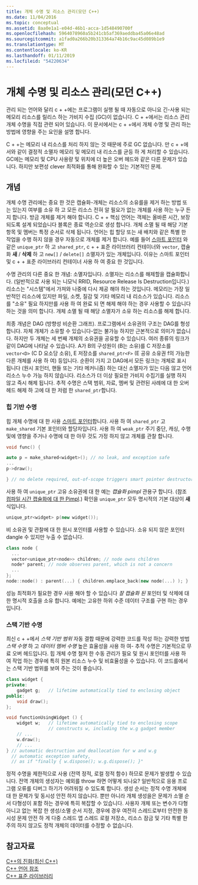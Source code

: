 ```yaml
---
title: 개체 수명 및 리소스 관리(모던 C++)
ms.date: 11/04/2016
ms.topic: conceptual
ms.assetid: 8aa0e1a1-e04d-46b1-acca-1d548490700f
ms.openlocfilehash: 5964078960a5b241cb5af369aeddba45a06e48ad
ms.sourcegitcommit: a1fad0a266b20b313364a74b16c9ac45d089b1e9
ms.translationtype: MT
ms.contentlocale: ko-KR
ms.lasthandoff: 01/11/2019
ms.locfileid: "54220634"
---
```

# <a name="object-lifetime-and-resource-management-modern-c"></a>개체 수명 및 리소스 관리(모던 C++)

관리 되는 언어와 달리 c + +에는 프로그램이 실행 될 때 자동으로 아니요 긴-사용 되는 메모리 리소스를 릴리스 하는 가비지 수집 (GC)이 없습니다. C + +에서는 리소스 관리 개체 수명을 직접 관련 되어 있습니다. 이 문서에서는 c + +에서 개체 수명 및 관리 하는 방법에 영향을 주는 요인을 설명 합니다.

C + +는 메모리 내 리소스를 처리 하지 않는 것 때문에 주로 GC 없습니다. 만 c + +에서와 같이 결정적 소멸자 메모리 및 메모리 내 리소스를 균등 하 게 처리할 수 있습니다. GC에는 메모리 및 CPU 사용량 및 위치에 더 높은 오버 헤드와 같은 다른 문제가 있습니다. 하지만 보편성 clever 최적화를 통해 완화할 수 있는 기본적인 문제.

## <a name="concepts"></a>개념

개체 수명 관리에는 중요 한 것은 캡슐화-개체는 리소스의 소유를을 제거 하는 방법 또는 있는지 여부를 소유 하 고 모든 리소스 전혀 알 필요가 없는 개체를 사용 하는 누구 든 지 합니다. 방금 개체를 제거 해야 합니다. C + + 핵심 언어는 객체는 올바른 시간, 보장 되도록 설계 되었습니다 블록은 종료 역순으로 생성 합니다. 개체 소멸 될 때 해당 기본 항목 및 멤버는 특정 순서로 삭제 됩니다.  언어는 힙 할당 또는 새 배치와 같은 특별 한 작업을 수행 하지 않을 경우 자동으로 개체를 제거 합니다.  예를 들어 [스마트 포인터](../cpp/smart-pointers-modern-cpp.md) 와 같은 `unique_ptr` 하 고 `shared_ptr`, c + + 표준 라이브러리 컨테이너와 `vector`, 캡슐화 **새** /  **삭제** 하 고 `new[]` / `delete[]` 소멸자가 있는 개체입니다. 이유는 스마트 포인터 및 c + + 표준 라이브러리 컨테이너 사용 하 여 중요 한 것입니다.

수명 관리의 다른 중요 한 개념: 소멸자입니다. 소멸자는 리소스를 해제할을 캡슐화합니다.  (일반적으로 사용 되는 니모닉 RRID, Resource Release Is Destruction입니다.)  리소스는 "시스템"에서 가져와 나중에 다시 제공 해야 하는 것입니다.  메모리는 가장 일반적인 리소스에 있지만 파일, 소켓, 질감 및 기타 메모리 내 리소스가 있습니다. 리소스를 "소유" 필요 하지만를 사용 하 여 완료 되 면 해제 해야 하는 경우 사용할 수 있습니다 하는 것을 의미 합니다.  개체 소멸 될 때 해당 소멸자가 소유 하는 리소스를 해제 합니다.

최종 개념은 DAG (방향성 비순환 그래프).  프로그램에서 소유권의 구조는 DAG를 형성합니다. 자체 개체가 소유할 수 있습니다-없는 불가능 하지만 근본적으로 의미가 없습니다. 하지만 두 개체는 세 번째 개체의 소유권을 공유할 수 있습니다.  여러 종류의 링크가 같이 DAG에 나타날 수 있습니다. A가 B의 구성원이 (B는 소유)를 C 저장소를 `vector<D>` (C D 요소당 소유), E 저장소를 `shared_ptr<F>` (E 공유 소유권 f의 가능한 다른 개체를 사용 하 여) 등입니다.  순환이 가지 고 DAG에서 모든 링크는 개체로 표시 됩니다 (원시 포인터, 핸들 또는 기타 메커니즘) 하는 대신 소멸자가 있는 다음 않고 언어 리소스 누수 가능 하지 않습니다. 리소스가 더 이상 필요한 가비지 수집기를 실행 하지 않고 즉시 해제 됩니다. 추적 수명은 스택 범위, 자료, 멤버 및 관련된 사례에 대 한 오버 헤드 해제 하 고에 대 한 저렴 한 `shared_ptr`합니다.

### <a name="heap-based-lifetime"></a>힙 기반 수명

힙 개체 수명에 대 한 사용 [스마트 포인터](../cpp/smart-pointers-modern-cpp.md)합니다. 사용 하 여 `shared_ptr` 고 `make_shared` 기본 포인터와 할당자입니다. 사용 하 여 `weak_ptr` 주기 중단, 캐싱, 수행 및에 영향을 주거나 수명에 대 한 아무 것도 가정 하지 않고 개체를 관찰 합니다.

```cpp
void func() {

auto p = make_shared<widget>(); // no leak, and exception safe
...
p->draw();

} // no delete required, out-of-scope triggers smart pointer destructor
```

사용 하 여 `unique_ptr` 고유 소유권에 대 한 예는 *캡슐화 pimpl* 관용구 합니다. (참조 [컴파일 시간 캡슐화에 대 한 Pimpl](../cpp/pimpl-for-compile-time-encapsulation-modern-cpp.md).) 확인을 `unique_ptr` 모두 명시적의 기본 대상이 **새** 식입니다.

```cpp
unique_ptr<widget> p(new widget());
```

비 소유권 및 관찰에 대 한 원시 포인터를 사용할 수 있습니다. 소유 되지 않은 포인터 dangle 수 있지만 누출 수 없습니다.

```cpp
class node {
  ...
  vector<unique_ptr<node>> children; // node owns children
  node* parent; // node observes parent, which is not a concern
  ...
};
node::node() : parent(...) { children.emplace_back(new node(...) ); }
```

성능 최적화가 필요한 경우 사용 해야 할 수 있습니다 *잘 캡슐화 된* 포인터 및 삭제에 대 한 명시적 호출을 소유 합니다. 예에는 고유한 하위 수준 데이터 구조를 구현 하는 경우입니다.

### <a name="stack-based-lifetime"></a>스택 기반 수명

최신 c + +에서 *스택 기반 범위* 자동 결합 때문에 강력한 코드를 작성 하는 강력한 방법 *스택 수명* 하 고 *데이터 멤버 수명* 높은 효율성을 사용 하 여- 추적 수명은 기본적으로 무료 오버 헤드입니다. 힙 개체 수명 철저 한 수동 관리가 필요 및 원시 포인터를 사용 하 여 작업 하는 경우에 특히 원본 리소스 누수 및 비효율성을 수 있습니다. 이 코드를에서는 스택 기반 범위를 보여 주는 것이 좋습니다.

```cpp
class widget {
private:
    gadget g;   // lifetime automatically tied to enclosing object
public:
    void draw();
};

void functionUsingWidget () {
    widget w;   // lifetime automatically tied to enclosing scope
                // constructs w, including the w.g gadget member
    // ...
    w.draw();
    // ...
} // automatic destruction and deallocation for w and w.g
  // automatic exception safety,
  // as if "finally { w.dispose(); w.g.dispose(); }"
```

정적 수명을 제한적으로 사용 (전역 정적, 로컬 정적 함수) 하므로 문제가 발생할 수 있습니다. 전역 개체의 생성자는 예외를 throw 하면 어떻게 되나요? 일반적으로 응용 프로그램 오류를 디버그 하기가 어려워질 수 있도록 합니다. 생성 순서는 정적 수명 개체에 대 한 문제가 및 동시성 안전 하지 않습니다. 뿐만 아니라 개체 생성을은 문제가 소멸 순서 다형성이 포함 하는 경우에 특히 복잡할 수 있습니다. 사용자 개체 또는 변수가 다형 아니고 없는 복잡 한 생성/소멸 순서 지정, 경우에 경우 여전히 스레드로부터 안전한 동시성 문제 안전 하 게 다중 스레드 앱 스레드 로컬 저장소, 리소스 잠금 및 기타 특별 한 주의 하지 않고도 정적 개체의 데이터를 수정할 수 없습니다.

## <a name="see-also"></a>참고자료

[C++의 진화(최신 C++)](../cpp/welcome-back-to-cpp-modern-cpp.md)<br/>
[C++ 언어 참조](../cpp/cpp-language-reference.md)<br/>
[C++ 표준 라이브러리](../standard-library/cpp-standard-library-reference.md)
